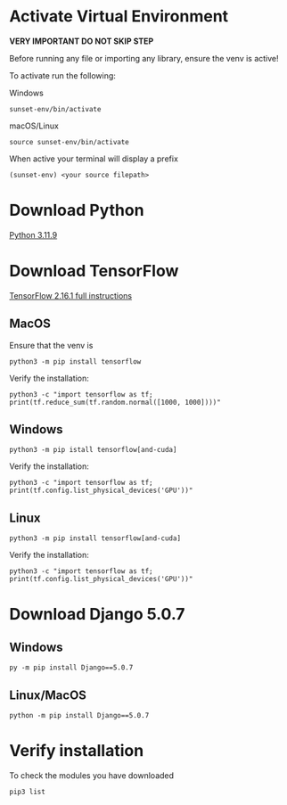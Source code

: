 # Activate Virtual Environment 
**VERY IMPORTANT DO NOT SKIP STEP**

Before running any file or importing any library, ensure the venv is active!

To activate run the following:

Windows

`sunset-env/bin/activate`

macOS/Linux

`source sunset-env/bin/activate`

When active your terminal will display a prefix

`(sunset-env) <your source filepath>`

# Download Python
[Python 3.11.9](https://www.python.org/downloads/release/python-3119/)

# **Download TensorFlow**

[TensorFlow 2.16.1 full instructions](https://www.tensorflow.org/install/pip#linux)

## MacOS

Ensure that the venv is 

`python3 -m pip install tensorflow`

Verify the installation:

`python3 -c "import tensorflow as tf; print(tf.reduce_sum(tf.random.normal([1000, 1000])))"`


## Windows

`python3 -m pip istall tensorflow[and-cuda]`

Verify the installation:

`python3 -c "import tensorflow as tf; print(tf.config.list_physical_devices('GPU'))"`


## Linux

`python3 -m pip install tensorflow[and-cuda]`

Verify the installation:

`python3 -c "import tensorflow as tf; print(tf.config.list_physical_devices('GPU'))"`

# Download Django 5.0.7

## Windows 

`py -m pip install Django==5.0.7`

## Linux/MacOS

`python -m pip install Django==5.0.7`

# Verify installation 

To check the modules you have downloaded

`pip3 list`

